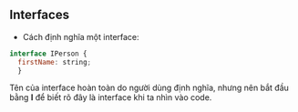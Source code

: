 ## Interfaces 

* Cách định nghĩa một interface:
```Javascript 
interface IPerson {
  firstName: string;
  }
```
Tên của interface hoàn toàn do người dùng định nghĩa, nhưng nên bắt đầu bằng **I** để biết rõ đây là interface khi ta nhìn vào code. 
